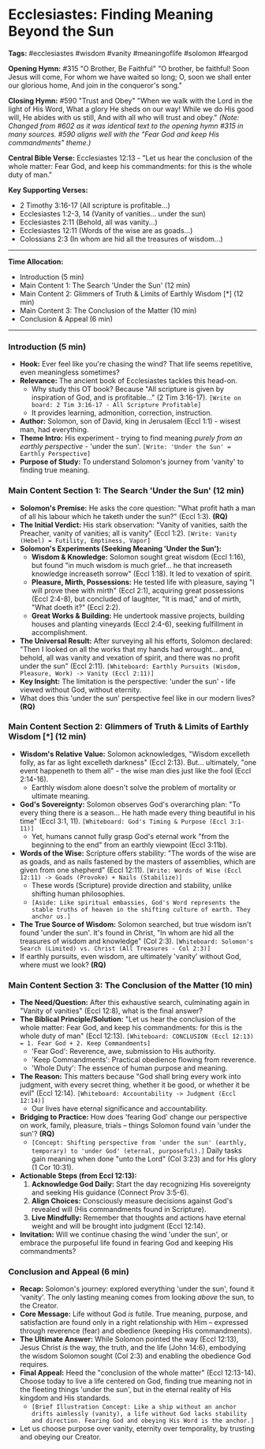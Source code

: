# Ecclesiastes: Finding Meaning Beyond the Sun

**Tags:** #ecclesiastes #wisdom #vanity #meaningoflife #solomon #feargod

**Opening Hymn:** #315 "O Brother, Be Faithful"
"O brother, be faithful! Soon Jesus will come, For whom we have waited so long; O, soon we shall enter our glorious home, And join in the conqueror's song."

**Closing Hymn:** #590 "Trust and Obey"
"When we walk with the Lord in the light of His Word, What a glory He sheds on our way! While we do His good will, He abides with us still, And with all who will trust and obey."
*(Note: Changed from #602 as it was identical text to the opening hymn #315 in many sources. #590 aligns well with the "Fear God and keep His commandments" theme.)*

**Central Bible Verse:** Ecclesiastes 12:13 - "Let us hear the conclusion of the whole matter: Fear God, and keep his commandments: for this is the whole duty of man."

**Key Supporting Verses:**
*   2 Timothy 3:16-17 (All scripture is profitable...)
*   Ecclesiastes 1:2-3, 14 (Vanity of vanities... under the sun)
*   Ecclesiastes 2:11 (Behold, all was vanity...)
*   Ecclesiastes 12:11 (Words of the wise are as goads...)
*   Colossians 2:3 (In whom are hid all the treasures of wisdom...)

---

**Time Allocation:**
*   Introduction (5 min)
*   Main Content 1: The Search 'Under the Sun' (12 min)
*   Main Content 2: Glimmers of Truth & Limits of Earthly Wisdom [*] (12 min)
*   Main Content 3: The Conclusion of the Matter (10 min)
*   Conclusion & Appeal (6 min)

---

### Introduction (5 min)

*   **Hook:** Ever feel like you're chasing the wind? That life seems repetitive, even meaningless sometimes?
*   **Relevance:** The ancient book of Ecclesiastes tackles this head-on.
    *   Why study this OT book? Because "All scripture is given by inspiration of God, and is profitable..." (2 Tim 3:16-17). `[Write on board: 2 Tim 3:16-17 - All Scripture Profitable]`
    *   It provides learning, admonition, correction, instruction.
*   **Author:** Solomon, son of David, king in Jerusalem (Eccl 1:1) - wisest man, had everything.
*   **Theme Intro:** His experiment - trying to find meaning *purely from an earthly perspective* - 'under the sun'. `[Write: 'Under the Sun' = Earthly Perspective]`
*   **Purpose of Study:** To understand Solomon's journey from 'vanity' to finding true meaning.

### Main Content Section 1: The Search 'Under the Sun' (12 min)

*   **Solomon's Premise:** He asks the core question: "What profit hath a man of all his labour which he taketh under the sun?" (Eccl 1:3). **(RQ)**
*   **The Initial Verdict:** His stark observation: "Vanity of vanities, saith the Preacher, vanity of vanities; all is vanity" (Eccl 1:2). `[Write: Vanity (Hebel) = Futility, Emptiness, Vapor]`
*   **Solomon's Experiments (Seeking Meaning 'Under the Sun'):**
    *   **Wisdom & Knowledge:** Solomon sought great wisdom (Eccl 1:16), but found "in much wisdom is much grief... he that increaseth knowledge increaseth sorrow" (Eccl 1:18). It led to vexation of spirit.
    *   **Pleasure, Mirth, Possessions:** He tested life with pleasure, saying "I will prove thee with mirth" (Eccl 2:1), acquiring great possessions (Eccl 2:4-8), but concluded of laughter, "It is mad," and of mirth, "What doeth it?" (Eccl 2:2).
    *   **Great Works & Building:** He undertook massive projects, building houses and planting vineyards (Eccl 2:4-6), seeking fulfillment in accomplishment.
*   **The Universal Result:** After surveying all his efforts, Solomon declared: "Then I looked on all the works that my hands had wrought... and, behold, all was vanity and vexation of spirit, and there was no profit under the sun" (Eccl 2:11). `[Whiteboard: Earthly Pursuits (Wisdom, Pleasure, Work) -> Vanity (Eccl 2:11)]`
*   **Key Insight:** The limitation is the perspective: 'under the sun' - life viewed without God, without eternity.
*   What does this 'under the sun' perspective feel like in our modern lives? **(RQ)**

### Main Content Section 2: Glimmers of Truth & Limits of Earthly Wisdom [*] (12 min)

*   **Wisdom's Relative Value:** Solomon acknowledges, "Wisdom excelleth folly, as far as light excelleth darkness" (Eccl 2:13). But... ultimately, "one event happeneth to them all" - the wise man dies just like the fool (Eccl 2:14-16).
    *   Earthly wisdom alone doesn't solve the problem of mortality or ultimate meaning.
*   **God's Sovereignty:** Solomon observes God's overarching plan: "To every thing there is a season... He hath made every thing beautiful in his time" (Eccl 3:1, 11). `[Whiteboard: God's Timing & Purpose (Eccl 3:1-11)]`
    *   Yet, humans cannot fully grasp God's eternal work "from the beginning to the end" from an earthly viewpoint (Eccl 3:11b).
*   **Words of the Wise:** Scripture offers stability: "The words of the wise are as goads, and as nails fastened by the masters of assemblies, which are given from one shepherd" (Eccl 12:11). `[Write: Words of Wise (Eccl 12:11) -> Goads (Provoke) + Nails (Stabilize)]`
    *   These words (Scripture) provide direction and stability, unlike shifting human philosophies.
    *   `[Aside: Like spiritual embassies, God's Word represents the stable truths of heaven in the shifting culture of earth. They anchor us.]`
*   **The True Source of Wisdom:** Solomon searched, but true wisdom isn't found 'under the sun'. It's found in Christ, "In whom are hid all the treasures of wisdom and knowledge" (Col 2:3). `[Whiteboard: Solomon's Search (Limited) vs. Christ (All Treasures - Col 2:3)]`
*   If earthly pursuits, even wisdom, are ultimately 'vanity' without God, where must we look? **(RQ)**

### Main Content Section 3: The Conclusion of the Matter (10 min)

*   **The Need/Question:** After this exhaustive search, culminating again in "Vanity of vanities" (Eccl 12:8), what is the final answer?
*   **The Biblical Principle/Solution:** "Let us hear the conclusion of the whole matter: Fear God, and keep his commandments: for this is the whole duty of man" (Eccl 12:13). `[Whiteboard: CONCLUSION (Eccl 12:13) = 1. Fear God + 2. Keep Commandments]`
    *   'Fear God': Reverence, awe, submission to His authority.
    *   'Keep Commandments': Practical obedience flowing from reverence.
    *   'Whole Duty': The essence of human purpose and meaning.
*   **The Reason:** This matters because "God shall bring every work into judgment, with every secret thing, whether it be good, or whether it be evil" (Eccl 12:14). `[Whiteboard: Accountability -> Judgment (Eccl 12:14)]`
    *   Our lives have eternal significance and accountability.
*   **Bridging to Practice:** How does 'fearing God' change our perspective on work, family, pleasure, trials – things Solomon found vain 'under the sun'? **(RQ)**
    *   `[Concept: Shifting perspective from 'under the sun' (earthly, temporary) to 'under God' (eternal, purposeful).]` Daily tasks gain meaning when done "unto the Lord" (Col 3:23) and for His glory (1 Cor 10:31).
*   **Actionable Steps (from Eccl 12:13):**
    1.  **Acknowledge God Daily:** Start the day recognizing His sovereignty and seeking His guidance (Connect Prov 3:5-6).
    2.  **Align Choices:** Consciously measure decisions against God's revealed will (His commandments found in Scripture).
    3.  **Live Mindfully:** Remember that thoughts and actions have eternal weight and will be brought into judgment (Eccl 12:14).
*   **Invitation:** Will we continue chasing the wind 'under the sun', or embrace the purposeful life found in fearing God and keeping His commandments?

### Conclusion and Appeal (6 min)

*   **Recap:** Solomon's journey: explored everything 'under the sun', found it 'vanity'. The only lasting meaning comes from looking *above* the sun, to the Creator.
*   **Core Message:** Life without God *is* futile. True meaning, purpose, and satisfaction are found only in a right relationship with Him – expressed through reverence (fear) and obedience (keeping His commandments).
*   **The Ultimate Answer:** While Solomon pointed the way (Eccl 12:13), Jesus Christ *is* the way, the truth, and the life (John 14:6), embodying the wisdom Solomon sought (Col 2:3) and enabling the obedience God requires.
*   **Final Appeal:** Heed the "conclusion of the whole matter" (Eccl 12:13-14). Choose today to live a life centered on God, finding true meaning not in the fleeting things 'under the sun', but in the eternal reality of His kingdom and His standards.
    *   `[Brief Illustration Concept: Like a ship without an anchor drifts aimlessly (vanity), a life without God lacks stability and direction. Fearing God and obeying His Word is the anchor.]`
*   Let us choose purpose over vanity, eternity over temporality, by trusting and obeying our Creator.